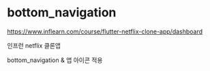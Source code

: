 # bottom_navigation

https://www.inflearn.com/course/flutter-netflix-clone-app/dashboard  

인프런 netflix 클론앱  

bottom_navigation & 앱 아이콘 적용 

